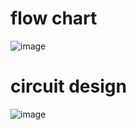 # flow chart
  
![image](https://user-images.githubusercontent.com/92078769/156724207-af5c98fc-7006-4b3c-a321-9fe1b06077d7.png)
# circuit design 
![image](https://user-images.githubusercontent.com/92078769/156724340-5c97fa2c-411f-426f-b3f0-43a73c0fa40b.png)

